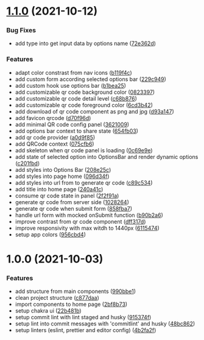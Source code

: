 # [1.1.0](https://github.com/joaobispo2077/easy-share/compare/v1.0.0...v1.1.0) (2021-10-12)


### Bug Fixes

* add type into get input data by options name ([72e362d](https://github.com/joaobispo2077/easy-share/commit/72e362da749670f47c75bcf6cd97d89d6f9340c9))


### Features

* adapt color constrast from nav icons ([b119f4c](https://github.com/joaobispo2077/easy-share/commit/b119f4cda05271ee6fc1e081bf1708981e9b9dd0))
* add custom form according selected options bar ([229c949](https://github.com/joaobispo2077/easy-share/commit/229c9495a82101d1a1ca901ad767b077b551b64e))
* add custom hook use options bar ([b1bea25](https://github.com/joaobispo2077/easy-share/commit/b1bea25202e3cd74268bf70e025ca728c861bbf5))
* add customizable qr code background color ([0823397](https://github.com/joaobispo2077/easy-share/commit/08233971b7ac46c03f8c0144bc7708bc752b2f88))
* add customizable qr code detail level ([c68b876](https://github.com/joaobispo2077/easy-share/commit/c68b876c59ce564aba725ddcba1d8746c98987ac))
* add customizable qr code foreground color ([6cd3b42](https://github.com/joaobispo2077/easy-share/commit/6cd3b42c25d43ad25e1bf61efab79cce42697271))
* add download of qr code component as png and jpg ([d93a147](https://github.com/joaobispo2077/easy-share/commit/d93a1478a30d20e4f87499e82f49ec00c9474f51))
* add favicon qrcode ([d70f96d](https://github.com/joaobispo2077/easy-share/commit/d70f96dd9548da1ad24e978555470cd252a9ba11))
* add minimal QR code config panel ([3621009](https://github.com/joaobispo2077/easy-share/commit/362100963985a1541192e6476741721e3bfd5bbc))
* add options bar context to share state ([654fb03](https://github.com/joaobispo2077/easy-share/commit/654fb03ded6626d72c370e9afb35baef71db8df4))
* add qr code provider ([a0d9f85](https://github.com/joaobispo2077/easy-share/commit/a0d9f857cff08ef012b6ad8512dfff45dd7a32f5))
* add QRCode context ([075cfb6](https://github.com/joaobispo2077/easy-share/commit/075cfb6d36b010bbd8743927f4642f2c888bfc01))
* add skeleton when qr code panel is loading ([0c69e9e](https://github.com/joaobispo2077/easy-share/commit/0c69e9e0fce97c9f479c3ca3f4badeacdf33c35b))
* add state of selected option into OptionsBar and render dynamic options ([c201fbd](https://github.com/joaobispo2077/easy-share/commit/c201fbd153db4d92f2c1a9f131ca1bb26498dcbf))
* add styles into Options Bar ([208e25c](https://github.com/joaobispo2077/easy-share/commit/208e25c09e043254cb6551dc8b164b0a90380f6f))
* add styles into page home ([096d34f](https://github.com/joaobispo2077/easy-share/commit/096d34f1e79cdd7c8f31719283bb69b4e37f1617))
* add styles into url from to generate qr code ([c89c534](https://github.com/joaobispo2077/easy-share/commit/c89c5344e06ca377008c5a6afd619934b499a24a))
* add title into home page ([240a41c](https://github.com/joaobispo2077/easy-share/commit/240a41cff31b74d4a120fd99726728a3439bf44a))
* consume qr code state in panel ([2f2f91a](https://github.com/joaobispo2077/easy-share/commit/2f2f91ab2806bf997c3158409c9e71727b7764cc))
* generate qr code from server side ([1028264](https://github.com/joaobispo2077/easy-share/commit/1028264d408eb18fd316b4f954cdc52e28d0320d))
* generate qr code when submit form ([858fba7](https://github.com/joaobispo2077/easy-share/commit/858fba7b6858c253ae0d848aadf4aeb26c25f00d))
* handle url form with mocked onSubmit function ([b90b2a6](https://github.com/joaobispo2077/easy-share/commit/b90b2a676ebf0e00107b6ad600a6ea9c348c6b76))
* improve contrast from qr code component ([dff317d](https://github.com/joaobispo2077/easy-share/commit/dff317d5f4127aebcf8fda6614b4250fdf283e41))
* improve responsivity with max witdh to 1440px ([6115474](https://github.com/joaobispo2077/easy-share/commit/6115474f3f61efd96b993b8889aa70805e84b0d7))
* setup app colors ([956cbd4](https://github.com/joaobispo2077/easy-share/commit/956cbd4a95857ddded61f6252ad924d3396f788e))

# 1.0.0 (2021-10-03)


### Features

* add structure from main components ([990bbe1](https://github.com/joaobispo2077/easy-share/commit/990bbe1b4886d04436ec3d14db791ba90e03d26f))
* clean project structure ([c877daa](https://github.com/joaobispo2077/easy-share/commit/c877daa4c6de21c4e58520e75e18f1360573b05d))
* import components to home page ([2bf8b73](https://github.com/joaobispo2077/easy-share/commit/2bf8b732f9f823f4a8e6d5ec0086861af7686366))
* setup chakra ui ([22b481b](https://github.com/joaobispo2077/easy-share/commit/22b481b7e27928680ae29a4260d514e873d505c0))
* setup commit lint with lint staged and husky ([915374f](https://github.com/joaobispo2077/easy-share/commit/915374f0df5ac42e535516a2f937786121a514e3))
* setup lint into commit messages with 'commitlint' and husky ([48bc862](https://github.com/joaobispo2077/easy-share/commit/48bc862465eaeaf61335777335f93837e13e8cbc))
* setup linters (eslint, prettier and editor config) ([4b2fa2f](https://github.com/joaobispo2077/easy-share/commit/4b2fa2f17830a2a5490342e941743f7c1a5b6286))
